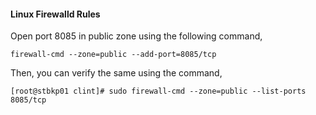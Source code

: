 #### Linux Firewalld Rules

Open port 8085 in public zone using the following command,

    firewall-cmd --zone=public --add-port=8085/tcp

Then, you can verify the same using the command,

    [root@stbkp01 clint]# sudo firewall-cmd --zone=public --list-ports
    8085/tcp

